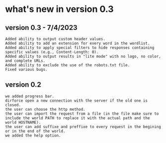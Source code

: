 # **what's new in version 0.3**
## **version 0.3  -  7/4/2023**
    Added ability to output custom header values.
    Added ability to add an extension for every word in the wordlist.
    Added ability to apply special filters to hide responses containing specific values (e.g., Content-Length: 0).
    Added ability to output results in "lite mode" with no logo, no color, and complete URLs.
    Added ability to exclude the use of the robots.txt file.
    Fixed various bugs.
## **version 0.2**
    we added progress bar.
    dirforce open a new connection with the server if the old one is closed.
    the user can choose the http method.
    the user can import the request from a file (in the file make sure to include the world PATH to replace it with the actual path and the world HOSTNAME).
    the user can add suffixe and preffixe to every request in the begining or in the end of the world.
    we added the help option.
